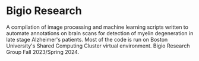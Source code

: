 # Bigio Research
A compilation of image processing and machine learning scripts written to automate annotations on brain scans for detection of myelin degeneration in late stage Alzheimer's patients. Most of the code is run on Boston University's Shared Computing Cluster virtual environment. Bigio Research Group Fall 2023/Spring 2024.
